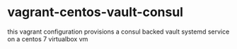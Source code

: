 # vagrant-centos-vault-consul
this vagrant configuration provisions a consul backed vault systemd service on a centos 7 virtualbox vm
